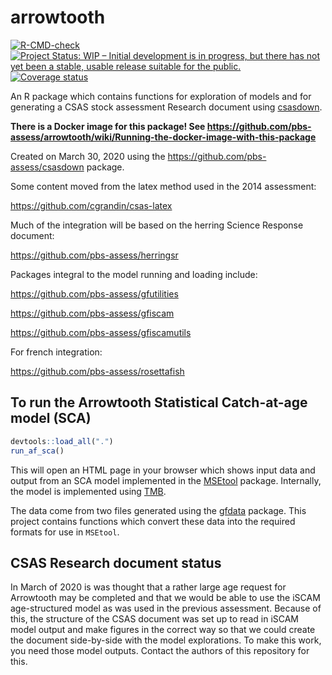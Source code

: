# arrowtooth

[![R-CMD-check](https://github.com/pbs-assess/arrowtooth/workflows/R-CMD-check/badge.svg)](https://github.com/pbs-assess/arrowtooth/actions)
[![Project Status: WIP – Initial development is in progress, but there
has not yet been a stable, usable release suitable for the
public.](https://www.repostatus.org/badges/latest/wip.svg)](https://www.repostatus.org/#wip)
[![Coverage status](https://codecov.io/gh/pbs-assess/arrowtooth/branch/master/graph/badge.svg)](https://codecov.io/github/pbs-assess/arrowtooth?branch=master)

An R package which contains functions for exploration of models and for generating a CSAS stock assessment Research document using [csasdown](https://github.com/pbs-assess/csasdown).

**There is a Docker image for this package! See https://github.com/pbs-assess/arrowtooth/wiki/Running-the-docker-image-with-this-package**

Created on March 30, 2020 using the https://github.com/pbs-assess/csasdown package.

Some content moved from the latex method used in the 2014 assessment:

https://github.com/cgrandin/csas-latex

Much of the integration will be based on the herring Science Response document:

https://github.com/pbs-assess/herringsr

Packages integral to the model running and loading include:

https://github.com/pbs-assess/gfutilities

https://github.com/pbs-assess/gfiscam

https://github.com/pbs-assess/gfiscamutils

For french integration:

https://github.com/pbs-assess/rosettafish

## To run the Arrowtooth Statistical Catch-at-age model (SCA)

```r
devtools::load_all(".")
run_af_sca()
```

This will open an HTML page in your browser which shows input data and output from an SCA
model implemented in the [MSEtool](https://github.com/tcarruth/MSEtool) package. Internally,
the model is implemented using [TMB](https://github.com/kaskr/adcomp).

The data come from two files generated using the [gfdata](https://github.com/pbs-assess/gfdata) package. This project contains functions which convert these data into the required formats
for use in `MSEtool`.

## CSAS Research document status
In March of 2020 is was thought that a rather large age request for Arrowtooth may be completed and that we would be able to use the iSCAM age-structured model as was used in the previous assessment. Because of this, the structure of the CSAS document was set up to read in iSCAM model output and make figures in the correct way so that we could create the document side-by-side with the model explorations. To make this work, you need those model outputs. Contact the authors of this repository for this.
